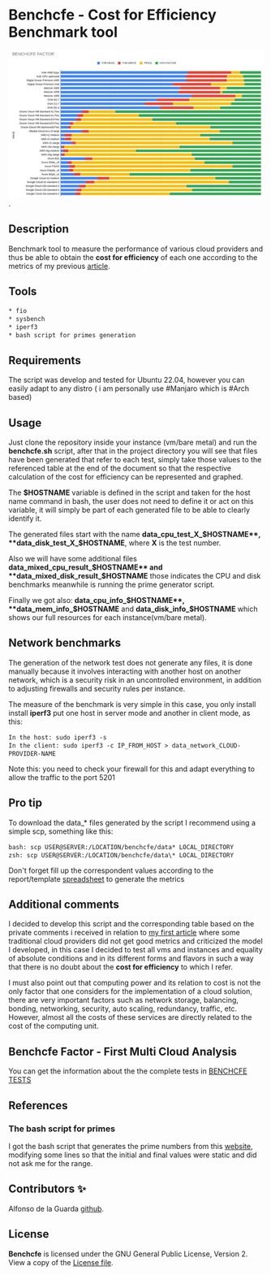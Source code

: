 # Benchcfe - Cost for Efficiency Benchmark tool


![How much you get for the price?](benchcfe_small.png "How much you get from your provider?").

## Description

Benchmark tool to measure the performance of various cloud providers and thus be able to obtain the **cost for efficiency** of each one according to the metrics of my previous [article](https://www.linkedin.com/pulse/hidden-cost-cloud-computing-alfonso-de-la-guarda-reyes).


## Tools

    * fio
    * sysbench
    * iperf3
    * bash script for primes generation


## Requirements

The script was develop and tested for Ubuntu 22.04, however you can easily adapt to any distro ( i am personally use #Manjaro which is #Arch based)


## Usage

Just clone the repository inside your instance (vm/bare metal) and run the **benchcfe.sh** script, after that in the project directory you will see that files have been generated that refer to each test, simply take those values to the referenced table at the end of the document so that the respective calculation of the cost for efficiency can be represented and graphed.

The **$HOSTNAME** variable is defined in the script and taken for the host name command in bash, the user does not need to define it or act on this variable, it will simply be part of each generated file to be able to clearly identify it.

The generated files start with the name **data_cpu_test_X_$HOSTNAME**, **data_disk_test_X_$HOSTNAME**, where **X** is the test number.

Also we will have some additional files **data_mixed_cpu_result_$HOSTNAME** and **data_mixed_disk_result_$HOSTNAME** those indicates the CPU and disk benchmarks meanwhile is running the prime generator script.

Finally we got also: **data_cpu_info_$HOSTNAME**, **data_mem_info_$HOSTNAME** and **data_disk_info_$HOSTNAME** which shows our full resources for each instance(vm/bare metal).


## Network benchmarks

The generation of the network test does not generate any files, it is done manually because it involves interacting with another host on another network, which is a security risk in an uncontrolled environment, in addition to adjusting firewalls and security rules per instance.

The measure of the benchmark is very simple in this case, you only install install **iperf3** put one host in server mode and another in client mode, as this:

    In the host: sudo iperf3 -s
    In the client: sudo iperf3 -c IP_FROM_HOST > data_network_CLOUD-PROVIDER-NAME


Note this: you need to check your firewall for this and adapt everything to allow the traffic to the port 5201


## Pro tip

To download the data_* files generated by the script I recommend using a simple scp, something like this:

    bash: scp USER@SERVER:/LOCATION/benchcfe/data* LOCAL_DIRECTORY
    zsh: scp USER@SERVER:/LOCATION/benchcfe/data\* LOCAL_DIRECTORY

Don't forget fill up the correspondent values according to the  report/template [spreadsheet](https://docs.google.com/spreadsheets/d/12DbzpJ058i90bfUvVVFQsrVR7IOyf-DnCIH-7lBFw-8/edit?usp=sharing) to generate the metrics


## Additional comments

I decided to develop this script and the corresponding table based on the private comments i received in relation to [my first article](https://www.linkedin.com/pulse/hidden-cost-cloud-computing-alfonso-de-la-guarda-reyes) where some traditional cloud providers did not get good metrics and criticized the model I developed, in this case I decided to test all vms and instances and equality of absolute conditions and in its different forms and flavors in such a way that there is no doubt about the **cost for efficiency** to which I refer.

I must also point out that computing power and its relation to cost is not the only factor that one considers for the implementation of a cloud solution, there are very important factors such as network storage, balancing, bonding, networking, security, auto scaling, redundancy, traffic, etc. However, almost all the costs of these services are directly related to the cost of the computing unit.


## Benchcfe Factor - First Multi Cloud Analysis

You can get the information about the the complete tests in [BENCHCFE TESTS](BENCHCFE_TESTS.md)


## References


### The bash script for primes

I got the bash script that generates the prime numbers from this [website](https://phoxis.org/2011/03/06/bash-script-generating-primes-within-range/), modifying some lines so that the initial and final values were static and did not ask me for the range.


## Contributors ✨

Alfonso de la Guarda [github](https://github.com/alfonsodg).

## License

**Benchcfe** is licensed under the GNU General Public License, Version 2. View a copy of the [License file](https://www.gnu.org/licenses/old-licenses/gpl-2.0.html).
